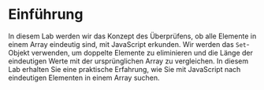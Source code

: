 # Einführung

In diesem Lab werden wir das Konzept des Überprüfens, ob alle Elemente in einem Array eindeutig sind, mit JavaScript erkunden. Wir werden das `Set`-Objekt verwenden, um doppelte Elemente zu eliminieren und die Länge der eindeutigen Werte mit der ursprünglichen Array zu vergleichen. In diesem Lab erhalten Sie eine praktische Erfahrung, wie Sie mit JavaScript nach eindeutigen Elementen in einem Array suchen.
